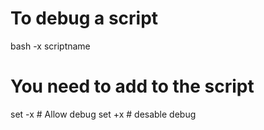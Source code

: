 # To debug a script
bash -x scriptname

# You need to add to the script
set -x # Allow debug
set +x # desable debug